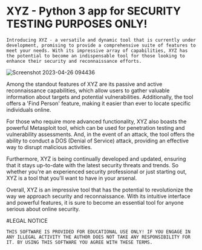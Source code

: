 # XYZ - Python 3 app for SECURITY TESTING PURPOSES ONLY!

`Introducing XYZ - a versatile and dynamic tool that is currently under development, promising to provide a comprehensive suite of features to meet your needs. With its impressive array of capabilities, XYZ has the potential to become an indispensable tool for those looking to enhance their security and reconnaissance efforts.`

![Screenshot 2023-04-26 094436](https://user-images.githubusercontent.com/119898049/234522222-a5334b1d-1c4d-4051-9222-a492dc4cd7cb.png)

Among the standout features of XYZ are its passive and active reconnaissance capabilities, which allow users to gather valuable information about targets and potential vulnerabilities. Additionally, the tool offers a 'Find Person' feature, making it easier than ever to locate specific individuals online.

For those who require more advanced functionality, XYZ also boasts the powerful Metasploit tool, which can be used for penetration testing and vulnerability assessments. And, in the event of an attack, the tool offers the ability to conduct a DOS (Denial of Service) attack, providing an effective way to disrupt malicious activities.

Furthermore, XYZ is being continually developed and updated, ensuring that it stays up-to-date with the latest security threats and trends. So whether you're an experienced security professional or just starting out, XYZ is a tool that you'll want to have in your arsenal.

Overall, XYZ is an impressive tool that has the potential to revolutionize the way we approach security and reconnaissance. With its intuitive interface and powerful features, it is sure to become an essential tool for anyone serious about online security.

#LEGAL NOTICE

`THIS SOFTWARE IS PROVIDED FOR EDUCATIONAL USE ONLY! IF YOU ENGAGE IN ANY ILLEGAL ACTIVITY THE AUTHOR DOES NOT TAKE ANY RESPONSIBILITY FOR IT. BY USING THIS SOFTWARE YOU AGREE WITH THESE TERMS.`





